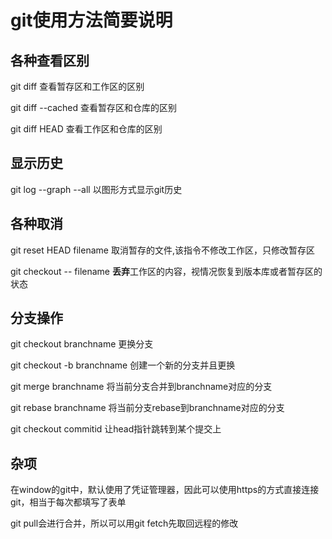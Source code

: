 # git使用方法简要说明

## 各种查看区别

git diff 查看暂存区和工作区的区别

git diff --cached 查看暂存区和仓库的区别

git diff HEAD 查看工作区和仓库的区别

## 显示历史

git log --graph --all 以图形方式显示git历史

## 各种取消

git reset HEAD filename 取消暂存的文件,该指令不修改工作区，只修改暂存区

git checkout -- filename **丢弃**工作区的内容，视情况恢复到版本库或者暂存区的状态

## 分支操作

git checkout branchname 更换分支

git checkout -b branchname 创建一个新的分支并且更换

git merge branchname 将当前分支合并到branchname对应的分支

git rebase branchname 将当前分支rebase到branchname对应的分支

git checkout commitid 让head指针跳转到某个提交上

## 杂项 

在window的git中，默认使用了凭证管理器，因此可以使用https的方式直接连接git，相当于每次都填写了表单

git pull会进行合并，所以可以用git fetch先取回远程的修改